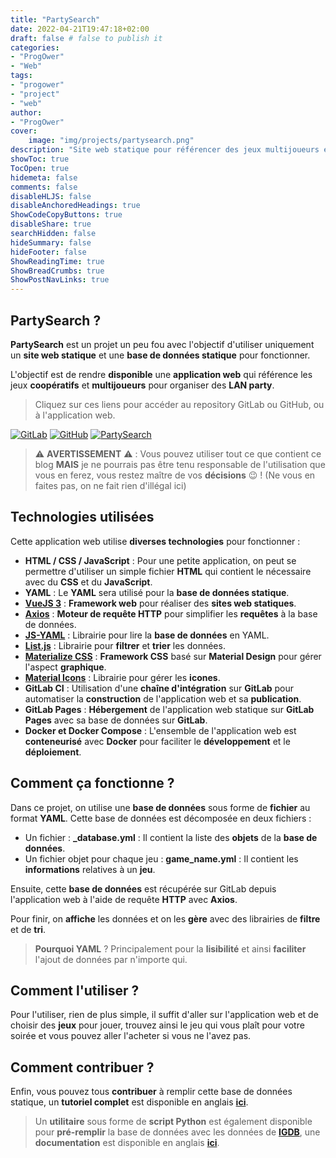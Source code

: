 ```yaml
---
title: "PartySearch"
date: 2022-04-21T19:47:18+02:00
draft: false # false to publish it
categories:
- "ProgOwer"
- "Web"
tags:
- "progower"
- "project"
- "web"
author:
- "ProgOwer"
cover:
    image: "img/projects/partysearch.png"
description: "Site web statique pour référencer des jeux multijoueurs et coopératifs."
showToc: true
TocOpen: true
hidemeta: false
comments: false
disableHLJS: false
disableAnchoredHeadings: true
ShowCodeCopyButtons: true
disableShare: true
searchHidden: false
hideSummary: false
hideFooter: false
ShowReadingTime: true
ShowBreadCrumbs: true
ShowPostNavLinks: true
---
```


## PartySearch ?

**PartySearch** est un projet un peu fou avec l'objectif d'utiliser uniquement un **site web statique** et une **base de données statique** pour fonctionner.

L'objectif est de rendre **disponible** une **application web** qui référence les jeux **coopératifs** et **multijoueurs** pour organiser des **LAN party**.

> Cliquez sur ces liens pour accéder au repository GitLab ou GitHub, ou à l'application web.

[![GitLab](https://img.shields.io/badge/GitLab-330F63?style=for-the-badge&logo=gitlab&logoColor=white)](https://gitlab.com/progwebapp/partysearch)
[![GitHub](https://img.shields.io/badge/GitHub-100000?style=for-the-badge&logo=github&logoColor=white)](https://github.com/ProgWebApp/PartySearch)
[![PartySearch](https://img.shields.io/website-up-down-green-red/https/progwebapp.gitlab.io/partysearch.svg)](https://progwebapp.gitlab.io/partysearch/)

> :warning: **AVERTISSEMENT** :warning: : Vous pouvez utiliser tout ce que contient ce blog **MAIS** je ne pourrais pas être tenu responsable de l'utilisation que vous en ferez, vous restez maître de vos **décisions** :wink: ! (Ne vous en faites pas, on ne fait rien d'illégal ici)

## Technologies utilisées

Cette application web utilise **diverses technologies** pour fonctionner :

- **HTML / CSS / JavaScript** : Pour une petite application, on peut se permettre d'utiliser un simple fichier **HTML** qui contient le nécessaire avec du **CSS** et du **JavaScript**.
- **YAML** : Le **YAML** sera utilisé pour la **base de données statique**.
- **[VueJS 3](https://vuejs.org/)** : **Framework web** pour réaliser des **sites web statiques**.
- **[Axios](https://axios-http.com/docs/intro)** : **Moteur de requête HTTP** pour simplifier les **requêtes** à la base de données.
- **[JS-YAML](https://github.com/nodeca/js-yaml)** : Librairie pour lire la **base de données** en YAML.
- **[List.js](https://listjs.com/)** : Librairie pour **filtrer** et **trier** les données.
- **[Materialize CSS](https://materializecss.com/)** : **Framework CSS** basé sur **Material Design** pour gérer l'aspect **graphique**.
- **[Material Icons](https://fonts.google.com/icons)** : Librairie pour gérer les **icones**.
- **GitLab CI** : Utilisation d'une **chaîne d'intégration** sur **GitLab** pour automatiser la **construction** de l'application web et sa **publication**.
- **GitLab Pages** : **Hébergement** de l'application web statique sur **GitLab Pages** avec sa base de données sur **GitLab**.
- **Docker et Docker Compose** : L'ensemble de l'application web est **conteneurisé** avec **Docker** pour faciliter le **développement** et le **déploiement**.

## Comment ça fonctionne ?

Dans ce projet, on utilise une **base de données** sous forme de **fichier** au format **YAML**. Cette base de données est décomposée en deux fichiers :

- Un fichier : **_database.yml** : Il contient la liste des **objets** de la **base de données**.
- Un fichier objet pour chaque jeu : **game_name.yml** : Il contient les **informations** relatives à un **jeu**.

Ensuite, cette **base de données** est récupérée sur GitLab depuis l'application web à l'aide de requête **HTTP** avec **Axios**.

Pour finir, on **affiche** les données et on les **gère** avec des librairies de **filtre** et de **tri**.

> **Pourquoi YAML** ? Principalement pour la **lisibilité** et ainsi **faciliter** l'ajout de données par n'importe qui.

## Comment l'utiliser ?

Pour l'utiliser, rien de plus simple, il suffit d'aller sur l'application web et de choisir des **jeux** pour jouer, trouvez ainsi le jeu qui vous plaît pour votre soirée et vous pouvez aller l'acheter si vous ne l'avez pas.

## Comment contribuer ?

Enfin, vous pouvez tous **contribuer** à remplir cette base de données statique, un **tutoriel complet** est disponible en anglais **[ici](https://gitlab.com/progwebapp/partysearch/-/blob/master/docs/database.md)**.

> Un **utilitaire** sous forme de **script Python** est également disponible pour **pré-remplir** la base de données avec les données de **[IGDB](https://www.igdb.com/)**, une **documentation** est disponible en anglais **[ici](https://gitlab.com/progwebapp/partysearch/-/blob/master/docs/igdb.md)**.
